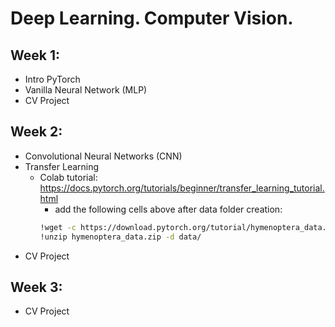 # Deep Learning. Computer Vision.
## Week 1:
- Intro PyTorch
- Vanilla Neural Network (MLP)
- CV Project

## Week 2:
- Convolutional Neural Networks (CNN)
- Transfer Learning
  - Colab tutorial: https://docs.pytorch.org/tutorials/beginner/transfer_learning_tutorial.html
    - add the following cells above after data folder creation:
    ```bash
    !wget -c https://download.pytorch.org/tutorial/hymenoptera_data.zip
    !unzip hymenoptera_data.zip -d data/
    ```
- CV Project

## Week 3:
- CV Project